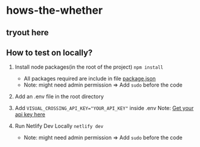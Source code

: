 # hows-the-whether

## tryout here

## How to test on locally?

1. Install node packages(in the root of the project)
   `npm install`

   - All packages required are include in file [package.json](./package.json)
   - Note: might need admin permission
     => Add `sudo` before the code

2. Add an .env file in the root directory

3. Add `VISUAL_CROSSING_API_KEY="YOUR_API_KEY"` inside .env
   Note: [Get your api key here](https://www.visualcrossing.com/sign-up/)

4. Run Netlify Dev Locally `netlify dev`
   - Note: might need admin permission
     => Add `sudo` before the code
